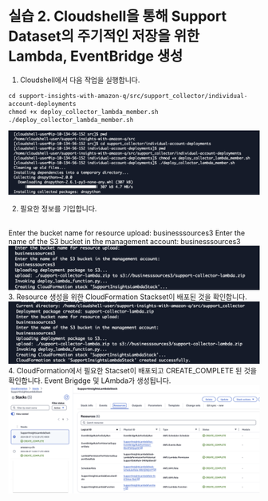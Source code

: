 # 실습 2. Cloudshell을 통해 Support Dataset의 주기적인 저장을 위한 Lambda, EventBridge 생성

1. Cloudshell에서 다음 작업을 실행합니다.
~~~
cd support-insights-with-amazon-q/src/support_collector/individual-account-deployments
chmod +x deploy_collector_lambda_member.sh
./deploy_collector_lambda_member.sh
~~~
<img src="images/10_start.png">


2. 필요한 정보를 기입합니다.
<br>
Enter the bucket name for resource upload: businesssources3
Enter the name of the S3 bucket in the management account: businesssources3
<br>

<img src="images/11_Create_Resources.png">

<br>
3. Resource 생성을 위한 CloudFormation Stackset이 배포된 것을 확인합니다.
<img src="images/13_complete.png">

<br>
4. CloudFormation에서 필요한 Stacset이 배포되고 CREATE_COMPLETE 된 것을 확인합니다.
 Event Brigdge 및 LAmbda가 생성됩니다.
<img src="images/12_CF_Complete.png">

